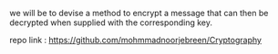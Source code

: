 we will be to devise a method to encrypt a message that can then be decrypted when supplied with the corresponding key.

repo link :  https://github.com/mohmmadnoorjebreen/Cryptography